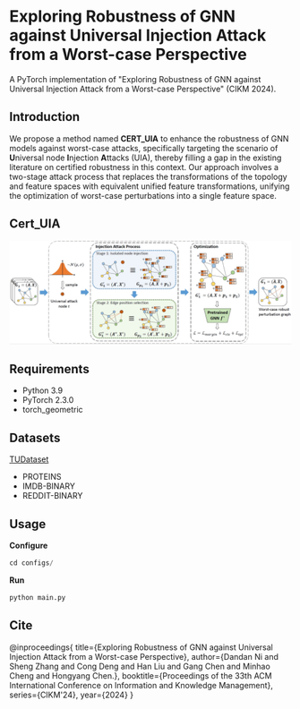 # Exploring Robustness of GNN against Universal Injection Attack from a Worst-case Perspective

A PyTorch implementation of "Exploring Robustness of GNN against Universal Injection Attack from a Worst-case Perspective" (CIKM 2024).

## Introduction
We propose a method named **CERT_UIA** to enhance the robustness of GNN models against worst-case attacks, specifically targeting the scenario of **U**niversal node **I**njection **A**ttacks (UIA), thereby filling a gap in the existing literature on certified robustness in this context. Our approach involves a two-stage attack process that replaces the transformations of the topology and feature spaces with equivalent unified feature transformations, unifying the optimization of worst-case perturbations into a single feature space.

## Cert_UIA
![Overview of Cert_UIA](https://github.com/Eve-Ni/Cert_UIA/blob/master/model.png "Overview of Cert_UIA")

## Requirements
* Python 3.9
* PyTorch 2.3.0
* torch_geometric

## Datasets
[TUDataset](https://chrsmrrs.github.io/datasets/docs/datasets/)
* PROTEINS
* IMDB-BINARY
* REDDIT-BINARY

## Usage
**Configure**
```python
cd configs/
```
**Run**
```python
python main.py
```

## Cite
@inproceedings{
  title={Exploring Robustness of GNN against Universal Injection Attack from a Worst-case Perspective},
  author={Dandan Ni and Sheng Zhang and Cong Deng and Han Liu and Gang Chen and Minhao Cheng and Hongyang Chen.},
  booktitle={Proceedings of the 33th ACM International Conference on Information and Knowledge Management},
  series={CIKM'24},
  year={2024}
}

